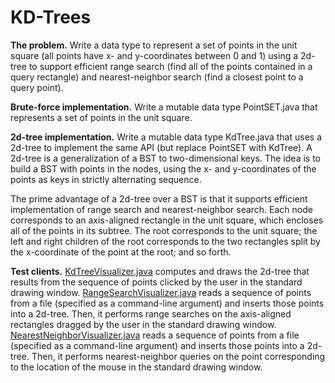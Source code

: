 # KD-Trees



**The problem.** Write a data type to represent a set of points in the unit square (all points have x- and y-coordinates between 0 and 1) using a 2d-tree to support efficient range search (find all of the points contained in a query rectangle) and nearest-neighbor search (find a closest point to a query point).


**Brute-force implementation.** Write a mutable data type PointSET.java that represents a set of points in the unit square.

**2d-tree implementation.** Write a mutable data type KdTree.java that uses a 2d-tree to implement the same API (but replace PointSET with KdTree). A 2d-tree is a generalization of a BST to two-dimensional keys. The idea is to build a BST with points in the nodes, using the x- and y-coordinates of the points as keys in strictly alternating sequence.

The prime advantage of a 2d-tree over a BST is that it supports efficient implementation of range search and nearest-neighbor search. Each node corresponds to an axis-aligned rectangle in the unit square, which encloses all of the points in its subtree. The root corresponds to the unit square; the left and right children of the root corresponds to the two rectangles split by the x-coordinate of the point at the root; and so forth.

**Test clients.**
[KdTreeVisualizer.java](https://github.com/bhambleton/coursera-algorithms/blob/master/assignments/kdtree/KdTreeVisualizer.java) computes and draws the 2d-tree that results from the sequence of points clicked by the user in the standard drawing window.
[RangeSearchVisualizer.java](https://github.com/bhambleton/coursera-algorithms/blob/master/assignments/kdtree/RangeSearchVisualizer.java) reads a sequence of points from a file (specified as a command-line argument) and inserts those points into a 2d-tree. Then, it performs range searches on the axis-aligned rectangles dragged by the user in the standard drawing window.
[NearestNeighborVisualizer.java](https://github.com/bhambleton/coursera-algorithms/blob/master/assignments/kdtree/NearestNeighborVisualizer.java) reads a sequence of points from a file (specified as a command-line argument) and inserts those points into a 2d-tree. Then, it performs nearest-neighbor queries on the point corresponding to the location of the mouse in the standard drawing window.
